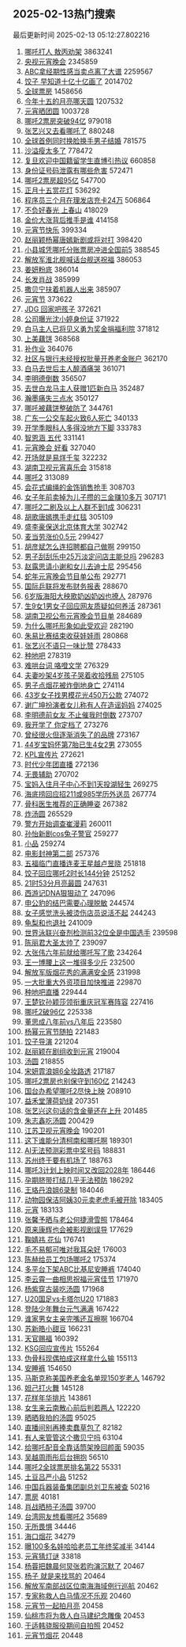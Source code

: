 ## 2025-02-13热门搜索 
最后更新时间 2025-02-13 05:12:27.802216 
1. [哪吒打人 敖丙劝架](https://s.weibo.com/weibo?q=%E5%93%AA%E5%90%92%E6%89%93%E4%BA%BA%20%E6%95%96%E4%B8%99%E5%8A%9D%E6%9E%B6&t=31&band_rank=1&Refer=top) 3863241
1. [央视元宵晚会](https://s.weibo.com/weibo?q=%E5%A4%AE%E8%A7%86%E5%85%83%E5%AE%B5%E6%99%9A%E4%BC%9A&t=31&band_rank=1&Refer=top) 2345859
1. [ABC拿经期性感当卖点离了大谱](https://s.weibo.com/weibo?q=%23ABC%E6%8B%BF%E7%BB%8F%E6%9C%9F%E6%80%A7%E6%84%9F%E5%BD%93%E5%8D%96%E7%82%B9%E7%A6%BB%E4%BA%86%E5%A4%A7%E8%B0%B1%23&t=31&band_rank=1&Refer=top) 2259567
1. [饺子 早知道十亿十亿画了](https://s.weibo.com/weibo?q=%E9%A5%BA%E5%AD%90%20%E6%97%A9%E7%9F%A5%E9%81%93%E5%8D%81%E4%BA%BF%E5%8D%81%E4%BA%BF%E7%94%BB%E4%BA%86&t=31&band_rank=2&Refer=top) 2014702
1. [全球票房](https://s.weibo.com/weibo?q=%E5%85%A8%E7%90%83%E7%A5%A8%E6%88%BF&t=31&band_rank=2&Refer=top) 1458656
1. [今年十五的月亮哪天圆](https://s.weibo.com/weibo?q=%23%E4%BB%8A%E5%B9%B4%E5%8D%81%E4%BA%94%E7%9A%84%E6%9C%88%E4%BA%AE%E5%93%AA%E5%A4%A9%E5%9C%86%23&t=31&band_rank=3&Refer=top) 1207532
1. [元宵晒团圆](https://s.weibo.com/weibo?q=%23%E5%85%83%E5%AE%B5%E6%99%92%E5%9B%A2%E5%9C%86%23&t=31&band_rank=3&Refer=top) 1003728
1. [哪吒2票房突破94亿](https://s.weibo.com/weibo?q=%23%E5%93%AA%E5%90%922%E7%A5%A8%E6%88%BF%E7%AA%81%E7%A0%B494%E4%BA%BF%23&t=31&band_rank=4&Refer=top) 979018
1. [张艺兴又去看哪吒了](https://s.weibo.com/weibo?q=%E5%BC%A0%E8%89%BA%E5%85%B4%E5%8F%88%E5%8E%BB%E7%9C%8B%E5%93%AA%E5%90%92%E4%BA%86&t=31&band_rank=4&Refer=top) 880248
1. [全球首例同时换脸换手男子结婚](https://s.weibo.com/weibo?q=%23%E5%85%A8%E7%90%83%E9%A6%96%E4%BE%8B%E5%90%8C%E6%97%B6%E6%8D%A2%E8%84%B8%E6%8D%A2%E6%89%8B%E7%94%B7%E5%AD%90%E7%BB%93%E5%A9%9A%23&t=31&band_rank=5&Refer=top) 781575
1. [沙溢瘦太多了](https://s.weibo.com/weibo?q=%E6%B2%99%E6%BA%A2%E7%98%A6%E5%A4%AA%E5%A4%9A%E4%BA%86&t=31&band_rank=6&Refer=top) 778472
1. [复旦欢迎中国籍留学生直博引热议](https://s.weibo.com/weibo?q=%23%E5%A4%8D%E6%97%A6%E6%AC%A2%E8%BF%8E%E4%B8%AD%E5%9B%BD%E7%B1%8D%E7%95%99%E5%AD%A6%E7%94%9F%E7%9B%B4%E5%8D%9A%E5%BC%95%E7%83%AD%E8%AE%AE%23&t=31&band_rank=2&Refer=top) 660858
1. [身份证号码泄露有哪些危害](https://s.weibo.com/weibo?q=%23%E8%BA%AB%E4%BB%BD%E8%AF%81%E5%8F%B7%E7%A0%81%E6%B3%84%E9%9C%B2%E6%9C%89%E5%93%AA%E4%BA%9B%E5%8D%B1%E5%AE%B3%23&t=31&band_rank=7&Refer=top) 572471
1. [哪吒2票房超95亿](https://s.weibo.com/weibo?q=%23%E5%93%AA%E5%90%922%E7%A5%A8%E6%88%BF%E8%B6%8595%E4%BA%BF%23&t=31&band_rank=4&Refer=top) 547700
1. [正月十五赏花灯](https://s.weibo.com/weibo?q=%23%E6%AD%A3%E6%9C%88%E5%8D%81%E4%BA%94%E8%B5%8F%E8%8A%B1%E7%81%AF%23&t=31&band_rank=3&Refer=top) 536292
1. [程序员三个月在理发店充卡24万](https://s.weibo.com/weibo?q=%23%E7%A8%8B%E5%BA%8F%E5%91%98%E4%B8%89%E4%B8%AA%E6%9C%88%E5%9C%A8%E7%90%86%E5%8F%91%E5%BA%97%E5%85%85%E5%8D%A124%E4%B8%87%23&t=31&band_rank=5&Refer=top) 506864
1. [不负好春光 上春山](https://s.weibo.com/weibo?q=%E4%B8%8D%E8%B4%9F%E5%A5%BD%E6%98%A5%E5%85%89%20%E4%B8%8A%E6%98%A5%E5%B1%B1&t=31&band_rank=9&Refer=top) 418029
1. [金价大涨背后推手是谁](https://s.weibo.com/weibo?q=%23%E9%87%91%E4%BB%B7%E5%A4%A7%E6%B6%A8%E8%83%8C%E5%90%8E%E6%8E%A8%E6%89%8B%E6%98%AF%E8%B0%81%23&t=31&band_rank=5&Refer=top) 414158
1. [元宵节快乐](https://s.weibo.com/weibo?q=%23%E5%85%83%E5%AE%B5%E8%8A%82%E5%BF%AB%E4%B9%90%23&t=31&band_rank=45&Refer=top) 399334
1. [赵丽颖杨幂唐嫣新剧或将对打](https://s.weibo.com/weibo?q=%23%E8%B5%B5%E4%B8%BD%E9%A2%96%E6%9D%A8%E5%B9%82%E5%94%90%E5%AB%A3%E6%96%B0%E5%89%A7%E6%88%96%E5%B0%86%E5%AF%B9%E6%89%93%23&t=31&band_rank=7&Refer=top) 398420
1. [小县城凭哪吒分账票房冲进全国前5](https://s.weibo.com/weibo?q=%23%E5%B0%8F%E5%8E%BF%E5%9F%8E%E5%87%AD%E5%93%AA%E5%90%92%E5%88%86%E8%B4%A6%E7%A5%A8%E6%88%BF%E5%86%B2%E8%BF%9B%E5%85%A8%E5%9B%BD%E5%89%8D5%23&t=31&band_rank=8&Refer=top) 388545
1. [解放军淮北舰喊话台舰送祝福](https://s.weibo.com/weibo?q=%23%E8%A7%A3%E6%94%BE%E5%86%9B%E6%B7%AE%E5%8C%97%E8%88%B0%E5%96%8A%E8%AF%9D%E5%8F%B0%E8%88%B0%E9%80%81%E7%A5%9D%E7%A6%8F%23&t=31&band_rank=10&Refer=top) 386053
1. [姜妍粉底](https://s.weibo.com/weibo?q=%23%E5%A7%9C%E5%A6%8D%E7%B2%89%E5%BA%95%23&t=31&band_rank=11&Refer=top) 386014
1. [长发肖战](https://s.weibo.com/weibo?q=%E9%95%BF%E5%8F%91%E8%82%96%E6%88%98&t=31&band_rank=12&Refer=top) 385999
1. [撒贝宁扶着机器人出来](https://s.weibo.com/weibo?q=%E6%92%92%E8%B4%9D%E5%AE%81%E6%89%B6%E7%9D%80%E6%9C%BA%E5%99%A8%E4%BA%BA%E5%87%BA%E6%9D%A5&t=31&band_rank=13&Refer=top) 385907
1. [元宵节](https://s.weibo.com/weibo?q=%E5%85%83%E5%AE%B5%E8%8A%82&t=31&band_rank=9&Refer=top) 373622
1. [JDG 回家吧孩子](https://s.weibo.com/weibo?q=JDG%20%E5%9B%9E%E5%AE%B6%E5%90%A7%E5%AD%A9%E5%AD%90&t=31&band_rank=6&Refer=top) 372621
1. [公司曝光沈小婷身份证](https://s.weibo.com/weibo?q=%23%E5%85%AC%E5%8F%B8%E6%9B%9D%E5%85%89%E6%B2%88%E5%B0%8F%E5%A9%B7%E8%BA%AB%E4%BB%BD%E8%AF%81%23&t=31&band_rank=7&Refer=top) 371922
1. [白马主人已将见义勇为奖金捐福利院](https://s.weibo.com/weibo?q=%23%E7%99%BD%E9%A9%AC%E4%B8%BB%E4%BA%BA%E5%B7%B2%E5%B0%86%E8%A7%81%E4%B9%89%E5%8B%87%E4%B8%BA%E5%A5%96%E9%87%91%E6%8D%90%E7%A6%8F%E5%88%A9%E9%99%A2%23&t=31&band_rank=10&Refer=top) 371812
1. [上美藕饼](https://s.weibo.com/weibo?q=%23%E4%B8%8A%E7%BE%8E%E8%97%95%E9%A5%BC%23&t=31&band_rank=8&Refer=top) 368568
1. [补作业](https://s.weibo.com/weibo?q=%E8%A1%A5%E4%BD%9C%E4%B8%9A&t=31&band_rank=11&Refer=top) 364076
1. [社区与银行未经授权批量开养老金账户](https://s.weibo.com/weibo?q=%23%E7%A4%BE%E5%8C%BA%E4%B8%8E%E9%93%B6%E8%A1%8C%E6%9C%AA%E7%BB%8F%E6%8E%88%E6%9D%83%E6%89%B9%E9%87%8F%E5%BC%80%E5%85%BB%E8%80%81%E9%87%91%E8%B4%A6%E6%88%B7%23&t=31&band_rank=9&Refer=top) 362170
1. [白马去世后主人醉酒痛哭](https://s.weibo.com/weibo?q=%23%E7%99%BD%E9%A9%AC%E5%8E%BB%E4%B8%96%E5%90%8E%E4%B8%BB%E4%BA%BA%E9%86%89%E9%85%92%E7%97%9B%E5%93%AD%23&t=31&band_rank=14&Refer=top) 361071
1. [李明德倒数](https://s.weibo.com/weibo?q=%23%E6%9D%8E%E6%98%8E%E5%BE%B7%E5%80%92%E6%95%B0%23&t=31&band_rank=12&Refer=top) 356507
1. [去世白龙马主人获赠1匹新白马](https://s.weibo.com/weibo?q=%23%E5%8E%BB%E4%B8%96%E7%99%BD%E9%BE%99%E9%A9%AC%E4%B8%BB%E4%BA%BA%E8%8E%B7%E8%B5%A01%E5%8C%B9%E6%96%B0%E7%99%BD%E9%A9%AC%23&t=31&band_rank=15&Refer=top) 352487
1. [瀚墨痛失三点水](https://s.weibo.com/weibo?q=%E7%80%9A%E5%A2%A8%E7%97%9B%E5%A4%B1%E4%B8%89%E7%82%B9%E6%B0%B4&t=31&band_rank=13&Refer=top) 350127
1. [哪吒被藕饼整破防了](https://s.weibo.com/weibo?q=%23%E5%93%AA%E5%90%92%E8%A2%AB%E8%97%95%E9%A5%BC%E6%95%B4%E7%A0%B4%E9%98%B2%E4%BA%86%23&t=31&band_rank=16&Refer=top) 344761
1. [广东一公交车起火致6人死亡](https://s.weibo.com/weibo?q=%23%E5%B9%BF%E4%B8%9C%E4%B8%80%E5%85%AC%E4%BA%A4%E8%BD%A6%E8%B5%B7%E7%81%AB%E8%87%B46%E4%BA%BA%E6%AD%BB%E4%BA%A1%23&t=31&band_rank=14&Refer=top) 340133
1. [开学季眼科人多得没地方下脚](https://s.weibo.com/weibo?q=%23%E5%BC%80%E5%AD%A6%E5%AD%A3%E7%9C%BC%E7%A7%91%E4%BA%BA%E5%A4%9A%E5%BE%97%E6%B2%A1%E5%9C%B0%E6%96%B9%E4%B8%8B%E8%84%9A%23&t=31&band_rank=15&Refer=top) 333783
1. [智恩涵 五代](https://s.weibo.com/weibo?q=%E6%99%BA%E6%81%A9%E6%B6%B5%20%E4%BA%94%E4%BB%A3&t=31&band_rank=16&Refer=top) 331141
1. [元宵晚会 好看](https://s.weibo.com/weibo?q=%E5%85%83%E5%AE%B5%E6%99%9A%E4%BC%9A%20%E5%A5%BD%E7%9C%8B&t=31&band_rank=17&Refer=top) 327040
1. [开场就是易烊千玺](https://s.weibo.com/weibo?q=%E5%BC%80%E5%9C%BA%E5%B0%B1%E6%98%AF%E6%98%93%E7%83%8A%E5%8D%83%E7%8E%BA&t=31&band_rank=18&Refer=top) 322232
1. [湖南卫视元宵喜乐会](https://s.weibo.com/weibo?q=%E6%B9%96%E5%8D%97%E5%8D%AB%E8%A7%86%E5%85%83%E5%AE%B5%E5%96%9C%E4%B9%90%E4%BC%9A&t=31&band_rank=18&Refer=top) 315818
1. [哪吒2](https://s.weibo.com/weibo?q=%E5%93%AA%E5%90%922&t=31&band_rank=15&Refer=top) 313089
1. [会花式编绳的金饰销售抢手](https://s.weibo.com/weibo?q=%23%E4%BC%9A%E8%8A%B1%E5%BC%8F%E7%BC%96%E7%BB%B3%E7%9A%84%E9%87%91%E9%A5%B0%E9%94%80%E5%94%AE%E6%8A%A2%E6%89%8B%23&t=31&band_rank=20&Refer=top) 308703
1. [女子年前卖掉为儿子攒的三金赚10多万](https://s.weibo.com/weibo?q=%23%E5%A5%B3%E5%AD%90%E5%B9%B4%E5%89%8D%E5%8D%96%E6%8E%89%E4%B8%BA%E5%84%BF%E5%AD%90%E6%94%92%E7%9A%84%E4%B8%89%E9%87%91%E8%B5%9A10%E5%A4%9A%E4%B8%87%23&t=31&band_rank=21&Refer=top) 307171
1. [哪吒2二刷及以上人群不到1成](https://s.weibo.com/weibo?q=%23%E5%93%AA%E5%90%922%E4%BA%8C%E5%88%B7%E5%8F%8A%E4%BB%A5%E4%B8%8A%E4%BA%BA%E7%BE%A4%E4%B8%8D%E5%88%B01%E6%88%90%23&t=31&band_rank=22&Refer=top) 306231
1. [胡歌唐嫣携手走红毯](https://s.weibo.com/weibo?q=%23%E8%83%A1%E6%AD%8C%E5%94%90%E5%AB%A3%E6%90%BA%E6%89%8B%E8%B5%B0%E7%BA%A2%E6%AF%AF%23&t=31&band_rank=23&Refer=top) 305109
1. [盛李豪保送北京体育大学](https://s.weibo.com/weibo?q=%23%E7%9B%9B%E6%9D%8E%E8%B1%AA%E4%BF%9D%E9%80%81%E5%8C%97%E4%BA%AC%E4%BD%93%E8%82%B2%E5%A4%A7%E5%AD%A6%23&t=31&band_rank=24&Refer=top) 302742
1. [麦当劳涨价0.5元](https://s.weibo.com/weibo?q=%23%E9%BA%A6%E5%BD%93%E5%8A%B3%E6%B6%A8%E4%BB%B70.5%E5%85%83%23&t=31&band_rank=10&Refer=top) 299427
1. [胡彦斌怎么连招聘都自己做啊](https://s.weibo.com/weibo?q=%E8%83%A1%E5%BD%A6%E6%96%8C%E6%80%8E%E4%B9%88%E8%BF%9E%E6%8B%9B%E8%81%98%E9%83%BD%E8%87%AA%E5%B7%B1%E5%81%9A%E5%95%8A&t=31&band_rank=11&Refer=top) 299150
1. [男子刮刮乐中25万淡定问店主能兑吗](https://s.weibo.com/weibo?q=%23%E7%94%B7%E5%AD%90%E5%88%AE%E5%88%AE%E4%B9%90%E4%B8%AD25%E4%B8%87%E6%B7%A1%E5%AE%9A%E9%97%AE%E5%BA%97%E4%B8%BB%E8%83%BD%E5%85%91%E5%90%97%23&t=31&band_rank=12&Refer=top) 296283
1. [赵露思请小谢和女儿去迪士尼](https://s.weibo.com/weibo?q=%23%E8%B5%B5%E9%9C%B2%E6%80%9D%E8%AF%B7%E5%B0%8F%E8%B0%A2%E5%92%8C%E5%A5%B3%E5%84%BF%E5%8E%BB%E8%BF%AA%E5%A3%AB%E5%B0%BC%23&t=31&band_rank=13&Refer=top) 295456
1. [蛇年元宵晚会节目单公布](https://s.weibo.com/weibo?q=%23%E8%9B%87%E5%B9%B4%E5%85%83%E5%AE%B5%E6%99%9A%E4%BC%9A%E8%8A%82%E7%9B%AE%E5%8D%95%E5%85%AC%E5%B8%83%23&t=31&band_rank=14&Refer=top) 292771
1. [国际乒联将发布财务报表](https://s.weibo.com/weibo?q=%23%E5%9B%BD%E9%99%85%E4%B9%92%E8%81%94%E5%B0%86%E5%8F%91%E5%B8%83%E8%B4%A2%E5%8A%A1%E6%8A%A5%E8%A1%A8%23&t=31&band_rank=25&Refer=top) 288670
1. [6岁版海阳大秧歌奶凶奶凶也撩人](https://s.weibo.com/weibo?q=%236%E5%B2%81%E7%89%88%E6%B5%B7%E9%98%B3%E5%A4%A7%E7%A7%A7%E6%AD%8C%E5%A5%B6%E5%87%B6%E5%A5%B6%E5%87%B6%E4%B9%9F%E6%92%A9%E4%BA%BA%23&t=31&band_rank=16&Refer=top) 287976
1. [生9女1男女子回应网友质疑如何养活](https://s.weibo.com/weibo?q=%23%E7%94%9F9%E5%A5%B31%E7%94%B7%E5%A5%B3%E5%AD%90%E5%9B%9E%E5%BA%94%E7%BD%91%E5%8F%8B%E8%B4%A8%E7%96%91%E5%A6%82%E4%BD%95%E5%85%BB%E6%B4%BB%23&t=31&band_rank=17&Refer=top) 287361
1. [湖南卫视公布元宵晚会节目单](https://s.weibo.com/weibo?q=%23%E6%B9%96%E5%8D%97%E5%8D%AB%E8%A7%86%E5%85%AC%E5%B8%83%E5%85%83%E5%AE%B5%E6%99%9A%E4%BC%9A%E8%8A%82%E7%9B%AE%E5%8D%95%23&t=31&band_rank=18&Refer=top) 284689
1. [为什么哪吒形象如此受欢迎](https://s.weibo.com/weibo?q=%23%E4%B8%BA%E4%BB%80%E4%B9%88%E5%93%AA%E5%90%92%E5%BD%A2%E8%B1%A1%E5%A6%82%E6%AD%A4%E5%8F%97%E6%AC%A2%E8%BF%8E%23&t=31&band_rank=19&Refer=top) 282190
1. [朱易比赛结束收获娃娃雨](https://s.weibo.com/weibo?q=%23%E6%9C%B1%E6%98%93%E6%AF%94%E8%B5%9B%E7%BB%93%E6%9D%9F%E6%94%B6%E8%8E%B7%E5%A8%83%E5%A8%83%E9%9B%A8%23&t=31&band_rank=20&Refer=top) 280868
1. [张艺兴不语只一味比赞](https://s.weibo.com/weibo?q=%E5%BC%A0%E8%89%BA%E5%85%B4%E4%B8%8D%E8%AF%AD%E5%8F%AA%E4%B8%80%E5%91%B3%E6%AF%94%E8%B5%9E&t=31&band_rank=26&Refer=top) 278433
1. [种地吧](https://s.weibo.com/weibo?q=%E7%A7%8D%E5%9C%B0%E5%90%A7&t=31&band_rank=21&Refer=top) 278319
1. [难哄台词 咯噔文学](https://s.weibo.com/weibo?q=%E9%9A%BE%E5%93%84%E5%8F%B0%E8%AF%8D%20%E5%92%AF%E5%99%94%E6%96%87%E5%AD%A6&t=31&band_rank=22&Refer=top) 276329
1. [夫妻吵架4岁孩子哭着收拾残局](https://s.weibo.com/weibo?q=%23%E5%A4%AB%E5%A6%BB%E5%90%B5%E6%9E%B64%E5%B2%81%E5%AD%A9%E5%AD%90%E5%93%AD%E7%9D%80%E6%94%B6%E6%8B%BE%E6%AE%8B%E5%B1%80%23&t=31&band_rank=27&Refer=top) 275105
1. [男子点烟花被炸倒地身亡](https://s.weibo.com/weibo?q=%23%E7%94%B7%E5%AD%90%E7%82%B9%E7%83%9F%E8%8A%B1%E8%A2%AB%E7%82%B8%E5%80%92%E5%9C%B0%E8%BA%AB%E4%BA%A1%23&t=31&band_rank=20&Refer=top) 274114
1. [43岁女子找男模花光450万公款](https://s.weibo.com/weibo?q=%2343%E5%B2%81%E5%A5%B3%E5%AD%90%E6%89%BE%E7%94%B7%E6%A8%A1%E8%8A%B1%E5%85%89450%E4%B8%87%E5%85%AC%E6%AC%BE%23&t=31&band_rank=21&Refer=top) 274072
1. [谢广坤扮演者女儿称有人在造谣妈妈](https://s.weibo.com/weibo?q=%23%E8%B0%A2%E5%B9%BF%E5%9D%A4%E6%89%AE%E6%BC%94%E8%80%85%E5%A5%B3%E5%84%BF%E7%A7%B0%E6%9C%89%E4%BA%BA%E5%9C%A8%E9%80%A0%E8%B0%A3%E5%A6%88%E5%A6%88%23&t=31&band_rank=23&Refer=top) 274025
1. [李明德前女友 不止催我时倒数](https://s.weibo.com/weibo?q=%E6%9D%8E%E6%98%8E%E5%BE%B7%E5%89%8D%E5%A5%B3%E5%8F%8B%20%E4%B8%8D%E6%AD%A2%E5%82%AC%E6%88%91%E6%97%B6%E5%80%92%E6%95%B0&t=31&band_rank=22&Refer=top) 273707
1. [我开学了 你定档了](https://s.weibo.com/weibo?q=%E6%88%91%E5%BC%80%E5%AD%A6%E4%BA%86%20%E4%BD%A0%E5%AE%9A%E6%A1%A3%E4%BA%86&t=31&band_rank=24&Refer=top) 273276
1. [曾经很火但逐渐消失了的品牌](https://s.weibo.com/weibo?q=%23%E6%9B%BE%E7%BB%8F%E5%BE%88%E7%81%AB%E4%BD%86%E9%80%90%E6%B8%90%E6%B6%88%E5%A4%B1%E4%BA%86%E7%9A%84%E5%93%81%E7%89%8C%23&t=31&band_rank=23&Refer=top) 273167
1. [44岁宝妈怀第7胎已生4女2男](https://s.weibo.com/weibo?q=%2344%E5%B2%81%E5%AE%9D%E5%A6%88%E6%80%80%E7%AC%AC7%E8%83%8E%E5%B7%B2%E7%94%9F4%E5%A5%B32%E7%94%B7%23&t=31&band_rank=24&Refer=top) 273055
1. [KPL宣传片](https://s.weibo.com/weibo?q=KPL%E5%AE%A3%E4%BC%A0%E7%89%87&t=31&band_rank=25&Refer=top) 272621
1. [时代少年团直播](https://s.weibo.com/weibo?q=%E6%97%B6%E4%BB%A3%E5%B0%91%E5%B9%B4%E5%9B%A2%E7%9B%B4%E6%92%AD&t=31&band_rank=27&Refer=top) 272136
1. [无畏辅助](https://s.weibo.com/weibo?q=%E6%97%A0%E7%95%8F%E8%BE%85%E5%8A%A9&t=31&band_rank=25&Refer=top) 270702
1. [宝妈入住月子中心不到1天投湖轻生](https://s.weibo.com/weibo?q=%23%E5%AE%9D%E5%A6%88%E5%85%A5%E4%BD%8F%E6%9C%88%E5%AD%90%E4%B8%AD%E5%BF%83%E4%B8%8D%E5%88%B01%E5%A4%A9%E6%8A%95%E6%B9%96%E8%BD%BB%E7%94%9F%23&t=31&band_rank=26&Refer=top) 269275
1. [海底捞回应招211或985学历外送员](https://s.weibo.com/weibo?q=%23%E6%B5%B7%E5%BA%95%E6%8D%9E%E5%9B%9E%E5%BA%94%E6%8B%9B211%E6%88%96985%E5%AD%A6%E5%8E%86%E5%A4%96%E9%80%81%E5%91%98%23&t=31&band_rank=27&Refer=top) 267774
1. [骨科医生推荐的正确睡姿](https://s.weibo.com/weibo?q=%23%E9%AA%A8%E7%A7%91%E5%8C%BB%E7%94%9F%E6%8E%A8%E8%8D%90%E7%9A%84%E6%AD%A3%E7%A1%AE%E7%9D%A1%E5%A7%BF%23&t=31&band_rank=28&Refer=top) 267382
1. [炸汤圆](https://s.weibo.com/weibo?q=%E7%82%B8%E6%B1%A4%E5%9C%86&t=31&band_rank=28&Refer=top) 265529
1. [警方开始调查崔漫莉](https://s.weibo.com/weibo?q=%23%E8%AD%A6%E6%96%B9%E5%BC%80%E5%A7%8B%E8%B0%83%E6%9F%A5%E5%B4%94%E6%BC%AB%E8%8E%89%23&t=31&band_rank=28&Refer=top) 260011
1. [孙怡新剧cos兔子警官](https://s.weibo.com/weibo?q=%E5%AD%99%E6%80%A1%E6%96%B0%E5%89%A7cos%E5%85%94%E5%AD%90%E8%AD%A6%E5%AE%98&t=31&band_rank=29&Refer=top) 259277
1. [小品](https://s.weibo.com/weibo?q=%E5%B0%8F%E5%93%81&t=31&band_rank=29&Refer=top) 259274
1. [电影封神第二部](https://s.weibo.com/weibo?q=%E7%94%B5%E5%BD%B1%E5%B0%81%E7%A5%9E%E7%AC%AC%E4%BA%8C%E9%83%A8&t=31&band_rank=29&Refer=top) 257376
1. [五福临门直播连麦王星越卢昱晓](https://s.weibo.com/weibo?q=%E4%BA%94%E7%A6%8F%E4%B8%B4%E9%97%A8%E7%9B%B4%E6%92%AD%E8%BF%9E%E9%BA%A6%E7%8E%8B%E6%98%9F%E8%B6%8A%E5%8D%A2%E6%98%B1%E6%99%93&t=31&band_rank=31&Refer=top) 251818
1. [饺子回应哪吒2时长144分钟](https://s.weibo.com/weibo?q=%23%E9%A5%BA%E5%AD%90%E5%9B%9E%E5%BA%94%E5%93%AA%E5%90%922%E6%97%B6%E9%95%BF144%E5%88%86%E9%92%9F%23&t=31&band_rank=33&Refer=top) 251252
1. [21时53分月亮最圆](https://s.weibo.com/weibo?q=%2321%E6%97%B653%E5%88%86%E6%9C%88%E4%BA%AE%E6%9C%80%E5%9C%86%23&t=31&band_rank=30&Refer=top) 247631
1. [西游记DNA狠狠动了](https://s.weibo.com/weibo?q=%23%E8%A5%BF%E6%B8%B8%E8%AE%B0DNA%E7%8B%A0%E7%8B%A0%E5%8A%A8%E4%BA%86%23&t=31&band_rank=30&Refer=top) 247096
1. [申公豹的结巴需要心理脱敏](https://s.weibo.com/weibo?q=%23%E7%94%B3%E5%85%AC%E8%B1%B9%E7%9A%84%E7%BB%93%E5%B7%B4%E9%9C%80%E8%A6%81%E5%BF%83%E7%90%86%E8%84%B1%E6%95%8F%23&t=31&band_rank=31&Refer=top) 244574
1. [女子感觉洗头被烫伤店员说活不起](https://s.weibo.com/weibo?q=%23%E5%A5%B3%E5%AD%90%E6%84%9F%E8%A7%89%E6%B4%97%E5%A4%B4%E8%A2%AB%E7%83%AB%E4%BC%A4%E5%BA%97%E5%91%98%E8%AF%B4%E6%B4%BB%E4%B8%8D%E8%B5%B7%23&t=31&band_rank=32&Refer=top) 244243
1. [龟梨和也退社](https://s.weibo.com/weibo?q=%23%E9%BE%9F%E6%A2%A8%E5%92%8C%E4%B9%9F%E9%80%80%E7%A4%BE%23&t=31&band_rank=31&Refer=top) 241009
1. [世界泳联兴奋剂检测前32位全是中国选手](https://s.weibo.com/weibo?q=%23%E4%B8%96%E7%95%8C%E6%B3%B3%E8%81%94%E5%85%B4%E5%A5%8B%E5%89%82%E6%A3%80%E6%B5%8B%E5%89%8D32%E4%BD%8D%E5%85%A8%E6%98%AF%E4%B8%AD%E5%9B%BD%E9%80%89%E6%89%8B%23&t=31&band_rank=33&Refer=top) 239598
1. [陈丽君大圣太帅了](https://s.weibo.com/weibo?q=%E9%99%88%E4%B8%BD%E5%90%9B%E5%A4%A7%E5%9C%A3%E5%A4%AA%E5%B8%85%E4%BA%86&t=31&band_rank=34&Refer=top) 239097
1. [大张伟六年前就给哪吒写了歌](https://s.weibo.com/weibo?q=%E5%A4%A7%E5%BC%A0%E4%BC%9F%E5%85%AD%E5%B9%B4%E5%89%8D%E5%B0%B1%E7%BB%99%E5%93%AA%E5%90%92%E5%86%99%E4%BA%86%E6%AD%8C&t=31&band_rank=36&Refer=top) 234264
1. [王一博腰上这一堆得多少斤](https://s.weibo.com/weibo?q=%23%E7%8E%8B%E4%B8%80%E5%8D%9A%E8%85%B0%E4%B8%8A%E8%BF%99%E4%B8%80%E5%A0%86%E5%BE%97%E5%A4%9A%E5%B0%91%E6%96%A4%23&t=31&band_rank=34&Refer=top) 232500
1. [解放军版烟花秀的满满安全感](https://s.weibo.com/weibo?q=%23%E8%A7%A3%E6%94%BE%E5%86%9B%E7%89%88%E7%83%9F%E8%8A%B1%E7%A7%80%E7%9A%84%E6%BB%A1%E6%BB%A1%E5%AE%89%E5%85%A8%E6%84%9F%23&t=31&band_rank=33&Refer=top) 231998
1. [一大批重大外资项目加快推进](https://s.weibo.com/weibo?q=%23%E4%B8%80%E5%A4%A7%E6%89%B9%E9%87%8D%E5%A4%A7%E5%A4%96%E8%B5%84%E9%A1%B9%E7%9B%AE%E5%8A%A0%E5%BF%AB%E6%8E%A8%E8%BF%9B%23&t=31&band_rank=3&Refer=top) 229870
1. [种地吧直播](https://s.weibo.com/weibo?q=%E7%A7%8D%E5%9C%B0%E5%90%A7%E7%9B%B4%E6%92%AD&t=31&band_rank=34&Refer=top) 229444
1. [王楚钦孙颖莎领衔重庆冠军赛阵容](https://s.weibo.com/weibo?q=%E7%8E%8B%E6%A5%9A%E9%92%A6%E5%AD%99%E9%A2%96%E8%8E%8E%E9%A2%86%E8%A1%94%E9%87%8D%E5%BA%86%E5%86%A0%E5%86%9B%E8%B5%9B%E9%98%B5%E5%AE%B9&t=31&band_rank=35&Refer=top) 227416
1. [哪吒2破96亿](https://s.weibo.com/weibo?q=%23%E5%93%AA%E5%90%922%E7%A0%B496%E4%BA%BF%23&t=31&band_rank=4&Refer=top) 225338
1. [董思成八年前vs八年后](https://s.weibo.com/weibo?q=%E8%91%A3%E6%80%9D%E6%88%90%E5%85%AB%E5%B9%B4%E5%89%8Dvs%E5%85%AB%E5%B9%B4%E5%90%8E&t=31&band_rank=35&Refer=top) 223580
1. [杨幂元宵节随拍](https://s.weibo.com/weibo?q=%23%E6%9D%A8%E5%B9%82%E5%85%83%E5%AE%B5%E8%8A%82%E9%9A%8F%E6%8B%8D%23&t=31&band_rank=36&Refer=top) 221483
1. [饺子导演](https://s.weibo.com/weibo?q=%E9%A5%BA%E5%AD%90%E5%AF%BC%E6%BC%94&t=31&band_rank=38&Refer=top) 221204
1. [赵丽颖在剧组收到元宵](https://s.weibo.com/weibo?q=%23%E8%B5%B5%E4%B8%BD%E9%A2%96%E5%9C%A8%E5%89%A7%E7%BB%84%E6%94%B6%E5%88%B0%E5%85%83%E5%AE%B5%23&t=31&band_rank=37&Refer=top) 219004
1. [汤圆](https://s.weibo.com/weibo?q=%23%E6%B1%A4%E5%9C%86%23&t=31&band_rank=38&Refer=top) 218855
1. [宋妍霏浪姐6全妆路透](https://s.weibo.com/weibo?q=%E5%AE%8B%E5%A6%8D%E9%9C%8F%E6%B5%AA%E5%A7%906%E5%85%A8%E5%A6%86%E8%B7%AF%E9%80%8F&t=31&band_rank=36&Refer=top) 217187
1. [哪吒2票房也别保守到160亿](https://s.weibo.com/weibo?q=%23%E5%93%AA%E5%90%922%E7%A5%A8%E6%88%BF%E4%B9%9F%E5%88%AB%E4%BF%9D%E5%AE%88%E5%88%B0160%E4%BA%BF%23&t=31&band_rank=37&Refer=top) 214243
1. [国台办希望哪吒2尽快上映](https://s.weibo.com/weibo?q=%23%E5%9B%BD%E5%8F%B0%E5%8A%9E%E5%B8%8C%E6%9C%9B%E5%93%AA%E5%90%922%E5%B0%BD%E5%BF%AB%E4%B8%8A%E6%98%A0%23&t=31&band_rank=38&Refer=top) 208910
1. [益禾堂薄荷奶绿](https://s.weibo.com/weibo?q=%23%E7%9B%8A%E7%A6%BE%E5%A0%82%E8%96%84%E8%8D%B7%E5%A5%B6%E7%BB%BF%23&t=31&band_rank=39&Refer=top) 207351
1. [张艺兴这句话的含金量还在上升](https://s.weibo.com/weibo?q=%E5%BC%A0%E8%89%BA%E5%85%B4%E8%BF%99%E5%8F%A5%E8%AF%9D%E7%9A%84%E5%90%AB%E9%87%91%E9%87%8F%E8%BF%98%E5%9C%A8%E4%B8%8A%E5%8D%87&t=31&band_rank=39&Refer=top) 201485
1. [朱志鑫吃汤圆](https://s.weibo.com/weibo?q=%E6%9C%B1%E5%BF%97%E9%91%AB%E5%90%83%E6%B1%A4%E5%9C%86&t=31&band_rank=40&Refer=top) 200429
1. [江苏卫视元宵晚会](https://s.weibo.com/weibo?q=%E6%B1%9F%E8%8B%8F%E5%8D%AB%E8%A7%86%E5%85%83%E5%AE%B5%E6%99%9A%E4%BC%9A&t=31&band_rank=40&Refer=top) 190201
1. [这下谁能分清柯南和哪吒啊](https://s.weibo.com/weibo?q=%E8%BF%99%E4%B8%8B%E8%B0%81%E8%83%BD%E5%88%86%E6%B8%85%E6%9F%AF%E5%8D%97%E5%92%8C%E5%93%AA%E5%90%92%E5%95%8A&t=31&band_rank=41&Refer=top) 189301
1. [AI无法预测彩票中奖号码](https://s.weibo.com/weibo?q=%23AI%E6%97%A0%E6%B3%95%E9%A2%84%E6%B5%8B%E5%BD%A9%E7%A5%A8%E4%B8%AD%E5%A5%96%E5%8F%B7%E7%A0%81%23&t=31&band_rank=42&Refer=top) 188831
1. [苏州终于要有机场了](https://s.weibo.com/weibo?q=%23%E8%8B%8F%E5%B7%9E%E7%BB%88%E4%BA%8E%E8%A6%81%E6%9C%89%E6%9C%BA%E5%9C%BA%E4%BA%86%23&t=31&band_rank=40&Refer=top) 188763
1. [哪吒3计划上映时间又改回2028年](https://s.weibo.com/weibo?q=%23%E5%93%AA%E5%90%923%E8%AE%A1%E5%88%92%E4%B8%8A%E6%98%A0%E6%97%B6%E9%97%B4%E5%8F%88%E6%94%B9%E5%9B%9E2028%E5%B9%B4%23&t=31&band_rank=5&Refer=top) 186446
1. [孕期脐带打结几乎无法预防](https://s.weibo.com/weibo?q=%E5%AD%95%E6%9C%9F%E8%84%90%E5%B8%A6%E6%89%93%E7%BB%93%E5%87%A0%E4%B9%8E%E6%97%A0%E6%B3%95%E9%A2%84%E9%98%B2&t=31&band_rank=41&Refer=top) 186292
1. [王珞丹浪姐6录制](https://s.weibo.com/weibo?q=%23%E7%8E%8B%E7%8F%9E%E4%B8%B9%E6%B5%AA%E5%A7%906%E5%BD%95%E5%88%B6%23&t=31&band_rank=42&Refer=top) 184046
1. [动物园保洁阿姨30元卖老虎毛被开除](https://s.weibo.com/weibo?q=%23%E5%8A%A8%E7%89%A9%E5%9B%AD%E4%BF%9D%E6%B4%81%E9%98%BF%E5%A7%A830%E5%85%83%E5%8D%96%E8%80%81%E8%99%8E%E6%AF%9B%E8%A2%AB%E5%BC%80%E9%99%A4%23&t=31&band_rank=43&Refer=top) 183405
1. [元宵](https://s.weibo.com/weibo?q=%E5%85%83%E5%AE%B5&t=31&band_rank=44&Refer=top) 183133
1. [张馨予晒与老公何捷滑雪照](https://s.weibo.com/weibo?q=%23%E5%BC%A0%E9%A6%A8%E4%BA%88%E6%99%92%E4%B8%8E%E8%80%81%E5%85%AC%E4%BD%95%E6%8D%B7%E6%BB%91%E9%9B%AA%E7%85%A7%23&t=31&band_rank=46&Refer=top) 178464
1. [原来康辉也会被影视剧误导](https://s.weibo.com/weibo?q=%E5%8E%9F%E6%9D%A5%E5%BA%B7%E8%BE%89%E4%B9%9F%E4%BC%9A%E8%A2%AB%E5%BD%B1%E8%A7%86%E5%89%A7%E8%AF%AF%E5%AF%BC&t=31&band_rank=43&Refer=top) 177629
1. [鞠婧祎 花仙](https://s.weibo.com/weibo?q=%E9%9E%A0%E5%A9%A7%E7%A5%8E%20%E8%8A%B1%E4%BB%99&t=31&band_rank=41&Refer=top) 176741
1. [毛不易郁可唯对我耳朵好](https://s.weibo.com/weibo?q=%E6%AF%9B%E4%B8%8D%E6%98%93%E9%83%81%E5%8F%AF%E5%94%AF%E5%AF%B9%E6%88%91%E8%80%B3%E6%9C%B5%E5%A5%BD&t=31&band_rank=42&Refer=top) 176003
1. [陈赫给员工包场哪吒2](https://s.weibo.com/weibo?q=%23%E9%99%88%E8%B5%AB%E7%BB%99%E5%91%98%E5%B7%A5%E5%8C%85%E5%9C%BA%E5%93%AA%E5%90%922%23&t=31&band_rank=47&Refer=top) 175374
1. [多平台下架ABC比基尼安睡裤](https://s.weibo.com/weibo?q=%23%E5%A4%9A%E5%B9%B3%E5%8F%B0%E4%B8%8B%E6%9E%B6ABC%E6%AF%94%E5%9F%BA%E5%B0%BC%E5%AE%89%E7%9D%A1%E8%A3%A4%23&t=31&band_rank=48&Refer=top) 174040
1. [李云霄一曲相思祝福元宵佳节](https://s.weibo.com/weibo?q=%23%E6%9D%8E%E4%BA%91%E9%9C%84%E4%B8%80%E6%9B%B2%E7%9B%B8%E6%80%9D%E7%A5%9D%E7%A6%8F%E5%85%83%E5%AE%B5%E4%BD%B3%E8%8A%82%23&t=31&band_rank=44&Refer=top) 171970
1. [杨紫穿古装吃汤圆](https://s.weibo.com/weibo?q=%23%E6%9D%A8%E7%B4%AB%E7%A9%BF%E5%8F%A4%E8%A3%85%E5%90%83%E6%B1%A4%E5%9C%86%23&t=31&band_rank=49&Refer=top) 171968
1. [U20国足vs卡塔尔U20](https://s.weibo.com/weibo?q=%23U20%E5%9B%BD%E8%B6%B3vs%E5%8D%A1%E5%A1%94%E5%B0%94U20%23&t=31&band_rank=45&Refer=top) 171883
1. [登陆少年舞台元气满满](https://s.weibo.com/weibo?q=%23%E7%99%BB%E9%99%86%E5%B0%91%E5%B9%B4%E8%88%9E%E5%8F%B0%E5%85%83%E6%B0%94%E6%BB%A1%E6%BB%A1%23&t=31&band_rank=43&Refer=top) 167422
1. [谁家男女主亲完嘴还互擦啊](https://s.weibo.com/weibo?q=%E8%B0%81%E5%AE%B6%E7%94%B7%E5%A5%B3%E4%B8%BB%E4%BA%B2%E5%AE%8C%E5%98%B4%E8%BF%98%E4%BA%92%E6%93%A6%E5%95%8A&t=31&band_rank=50&Refer=top) 166704
1. [苏新皓小甜豆](https://s.weibo.com/weibo?q=%E8%8B%8F%E6%96%B0%E7%9A%93%E5%B0%8F%E7%94%9C%E8%B1%86&t=31&band_rank=45&Refer=top) 166231
1. [天官赐福](https://s.weibo.com/weibo?q=%E5%A4%A9%E5%AE%98%E8%B5%90%E7%A6%8F&t=31&band_rank=46&Refer=top) 160392
1. [KSG回应宣传片](https://s.weibo.com/weibo?q=KSG%E5%9B%9E%E5%BA%94%E5%AE%A3%E4%BC%A0%E7%89%87&t=31&band_rank=47&Refer=top) 155264
1. [伪骨科现偶拍成这样拿什么输](https://s.weibo.com/weibo?q=%E4%BC%AA%E9%AA%A8%E7%A7%91%E7%8E%B0%E5%81%B6%E6%8B%8D%E6%88%90%E8%BF%99%E6%A0%B7%E6%8B%BF%E4%BB%80%E4%B9%88%E8%BE%93&t=31&band_rank=46&Refer=top) 155113
1. [安睡裤](https://s.weibo.com/weibo?q=%E5%AE%89%E7%9D%A1%E8%A3%A4&t=31&band_rank=6&Refer=top) 154650
1. [马斯克称美国养老金名单现150岁老人](https://s.weibo.com/weibo?q=%23%E9%A9%AC%E6%96%AF%E5%85%8B%E7%A7%B0%E7%BE%8E%E5%9B%BD%E5%85%BB%E8%80%81%E9%87%91%E5%90%8D%E5%8D%95%E7%8E%B0150%E5%B2%81%E8%80%81%E4%BA%BA%23&t=31&band_rank=48&Refer=top) 146792
1. [妲己打火舞](https://s.weibo.com/weibo?q=%E5%A6%B2%E5%B7%B1%E6%89%93%E7%81%AB%E8%88%9E&t=31&band_rank=49&Refer=top) 145128
1. [花样年华排片](https://s.weibo.com/weibo?q=%23%E8%8A%B1%E6%A0%B7%E5%B9%B4%E5%8D%8E%E6%8E%92%E7%89%87%23&t=31&band_rank=50&Refer=top) 143861
1. [女生来云南散心前后判若两人](https://s.weibo.com/weibo?q=%23%E5%A5%B3%E7%94%9F%E6%9D%A5%E4%BA%91%E5%8D%97%E6%95%A3%E5%BF%83%E5%89%8D%E5%90%8E%E5%88%A4%E8%8B%A5%E4%B8%A4%E4%BA%BA%23&t=31&band_rank=11&Refer=top) 122220
1. [晒晒我拍的汤圆](https://s.weibo.com/weibo?q=%23%E6%99%92%E6%99%92%E6%88%91%E6%8B%8D%E7%9A%84%E6%B1%A4%E5%9C%86%23&t=31&band_rank=10&Refer=top) 95025
1. [直播间别再捧卖蠢草包了](https://s.weibo.com/weibo?q=%23%E7%9B%B4%E6%92%AD%E9%97%B4%E5%88%AB%E5%86%8D%E6%8D%A7%E5%8D%96%E8%A0%A2%E8%8D%89%E5%8C%85%E4%BA%86%23&t=31&band_rank=34&Refer=top) 82182
1. [有人来管管这个撒贝宁吗](https://s.weibo.com/weibo?q=%E6%9C%89%E4%BA%BA%E6%9D%A5%E7%AE%A1%E7%AE%A1%E8%BF%99%E4%B8%AA%E6%92%92%E8%B4%9D%E5%AE%81%E5%90%97&t=31&band_rank=18&Refer=top) 63104
1. [给哪吒配音全靠话筒架挽回颜面](https://s.weibo.com/weibo?q=%23%E7%BB%99%E5%93%AA%E5%90%92%E9%85%8D%E9%9F%B3%E5%85%A8%E9%9D%A0%E8%AF%9D%E7%AD%92%E6%9E%B6%E6%8C%BD%E5%9B%9E%E9%A2%9C%E9%9D%A2%23&t=31&band_rank=19&Refer=top) 59035
1. [吴越周雨彤后台拥抱](https://s.weibo.com/weibo?q=%23%E5%90%B4%E8%B6%8A%E5%91%A8%E9%9B%A8%E5%BD%A4%E5%90%8E%E5%8F%B0%E6%8B%A5%E6%8A%B1%23&t=31&band_rank=20&Refer=top) 56510
1. [哪吒2全球票房排名第22](https://s.weibo.com/weibo?q=%23%E5%93%AA%E5%90%922%E5%85%A8%E7%90%83%E7%A5%A8%E6%88%BF%E6%8E%92%E5%90%8D%E7%AC%AC22%23&t=31&band_rank=24&Refer=top) 55331
1. [土豆吕严小品](https://s.weibo.com/weibo?q=%23%E5%9C%9F%E8%B1%86%E5%90%95%E4%B8%A5%E5%B0%8F%E5%93%81%23&t=31&band_rank=26&Refer=top) 51252
1. [中国兵器装备集团副总刘卫东被查](https://s.weibo.com/weibo?q=%23%E4%B8%AD%E5%9B%BD%E5%85%B5%E5%99%A8%E8%A3%85%E5%A4%87%E9%9B%86%E5%9B%A2%E5%89%AF%E6%80%BB%E5%88%98%E5%8D%AB%E4%B8%9C%E8%A2%AB%E6%9F%A5%23&t=31&band_rank=27&Refer=top) 50216
1. [票房](https://s.weibo.com/weibo?q=%E7%A5%A8%E6%88%BF&t=31&band_rank=36&Refer=top) 40181
1. [肖战晒柿子汤圆](https://s.weibo.com/weibo?q=%23%E8%82%96%E6%88%98%E6%99%92%E6%9F%BF%E5%AD%90%E6%B1%A4%E5%9C%86%23&t=31&band_rank=37&Refer=top) 39700
1. [台湾网友想看哪吒2](https://s.weibo.com/weibo?q=%23%E5%8F%B0%E6%B9%BE%E7%BD%91%E5%8F%8B%E6%83%B3%E7%9C%8B%E5%93%AA%E5%90%922%23&t=31&band_rank=41&Refer=top) 35689
1. [无所畏惧](https://s.weibo.com/weibo?q=%E6%97%A0%E6%89%80%E7%95%8F%E6%83%A7&t=31&band_rank=44&Refer=top) 34446
1. [海口烟花](https://s.weibo.com/weibo?q=%E6%B5%B7%E5%8F%A3%E7%83%9F%E8%8A%B1&t=31&band_rank=45&Refer=top) 34279
1. [曝100多名娃哈哈老员工年终奖减半](https://s.weibo.com/weibo?q=%23%E6%9B%9D100%E5%A4%9A%E5%90%8D%E5%A8%83%E5%93%88%E5%93%88%E8%80%81%E5%91%98%E5%B7%A5%E5%B9%B4%E7%BB%88%E5%A5%96%E5%87%8F%E5%8D%8A%23&t=31&band_rank=46&Refer=top) 34144
1. [元宵猜灯谜](https://s.weibo.com/weibo?q=%E5%85%83%E5%AE%B5%E7%8C%9C%E7%81%AF%E8%B0%9C&t=31&band_rank=48&Refer=top) 33818
1. [杨蓉把魏晨何炅张若昀演沉默了](https://s.weibo.com/weibo?q=%E6%9D%A8%E8%93%89%E6%8A%8A%E9%AD%8F%E6%99%A8%E4%BD%95%E7%82%85%E5%BC%A0%E8%8B%A5%E6%98%80%E6%BC%94%E6%B2%89%E9%BB%98%E4%BA%86&t=31&band_rank=23&Refer=top) 20467
1. [杨子 就是来找骂的](https://s.weibo.com/weibo?q=%E6%9D%A8%E5%AD%90%20%E5%B0%B1%E6%98%AF%E6%9D%A5%E6%89%BE%E9%AA%82%E7%9A%84&t=31&band_rank=26&Refer=top) 20464
1. [解放军南部战区位南海海域例行巡航](https://s.weibo.com/weibo?q=%23%E8%A7%A3%E6%94%BE%E5%86%9B%E5%8D%97%E9%83%A8%E6%88%98%E5%8C%BA%E4%BD%8D%E5%8D%97%E6%B5%B7%E6%B5%B7%E5%9F%9F%E4%BE%8B%E8%A1%8C%E5%B7%A1%E8%88%AA%23&t=31&band_rank=30&Refer=top) 20462
1. [专家称救人白马情况不乐观](https://s.weibo.com/weibo?q=%23%E4%B8%93%E5%AE%B6%E7%A7%B0%E6%95%91%E4%BA%BA%E7%99%BD%E9%A9%AC%E6%83%85%E5%86%B5%E4%B8%8D%E4%B9%90%E8%A7%82%23&t=31&band_rank=33&Refer=top) 20460
1. [元宵节一起拍月亮](https://s.weibo.com/weibo?q=%23%E5%85%83%E5%AE%B5%E8%8A%82%E4%B8%80%E8%B5%B7%E6%8B%8D%E6%9C%88%E4%BA%AE%23&t=31&band_rank=37&Refer=top) 20458
1. [仙桃市将为救人白马建纪念雕像](https://s.weibo.com/weibo?q=%23%E4%BB%99%E6%A1%83%E5%B8%82%E5%B0%86%E4%B8%BA%E6%95%91%E4%BA%BA%E7%99%BD%E9%A9%AC%E5%BB%BA%E7%BA%AA%E5%BF%B5%E9%9B%95%E5%83%8F%23&t=31&band_rank=44&Refer=top) 20453
1. [于适韩骁服役期间自拍照](https://s.weibo.com/weibo?q=%23%E4%BA%8E%E9%80%82%E9%9F%A9%E9%AA%81%E6%9C%8D%E5%BD%B9%E6%9C%9F%E9%97%B4%E8%87%AA%E6%8B%8D%E7%85%A7%23&t=31&band_rank=45&Refer=top) 20452
1. [元宵节烟花](https://s.weibo.com/weibo?q=%23%E5%85%83%E5%AE%B5%E8%8A%82%E7%83%9F%E8%8A%B1%23&t=31&band_rank=50&Refer=top) 20448
